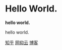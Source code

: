 # Hello World.

**hello world.**

hello world.

[知乎](https://www.zhihu.com/people/sgbyg)
[网抑云](https://music.163.com/#/user/home?id=513925609)
[博客](https://sgbyg.github.io)
